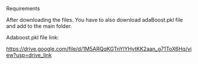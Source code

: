 Requirements

After downloading the files. You have to also download adaBoost.pkl file and add to the main folder.

Adaboost.pkl file link:

https://drive.google.com/file/d/1M5ARQqKGTnYlYHytKK2aan_g71ToX6Hq/view?usp=drive_link
